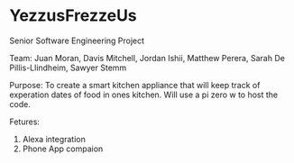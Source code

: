 # YezzusFrezzeUs
Senior Software Engineering Project

Team: Juan Moran, Davis Mitchell, Jordan Ishii, Matthew Perera, Sarah De Pillis-Llindheim, Sawyer Stemm

Purpose: To create a smart kitchen appliance that will keep track of experation dates of food in ones kitchen. Will use a pi zero w to host the code.

Fetures:
1) Alexa integration
2) Phone App compaion
